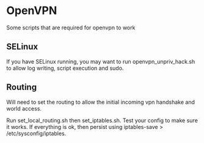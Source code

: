 # OpenVPN

Some scripts that are required for openvpn to work

## SELinux
If you have SELinux running, you may want to run openvpn_unpriv_hack.sh to allow log writing, script execution and sudo.

## Routing
Will need to set the routing to allow the initial incoming vpn handshake and world access.

Run set_local_routing.sh then set_iptables.sh. Test your config to make sure it works. If everything is ok, then persist using iptables-save > /etc/sysconfig/iptables.


